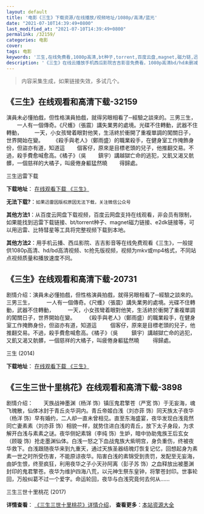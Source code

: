 ```yaml
---
layout: default
title: '电影《三生》下载资源/在线播放/视频地址/1080p/高清/蓝光'
date: "2021-07-10T14:39:49+0800"
last_modified_at: "2021-07-10T14:39:49+0800"
permalink: /32159/
categories: 电影
cover:
tags: 电影
keywords: '三生,在线免费看,1080p高清,bt种子,torrent,百度云盘,magnet,磁力链,迅雷下载资源'
description: '《三生》在线云播放手机西瓜影院吉吉影音免费看，1080p高清bd/hd未删减完整版和tc抢先枪版，mkv/mp4格式，附带bt/torrent种子、magnet/磁力链、百度云盘、网盘资源迅雷下载链接'
---
```


>内容采集生成，如果链接失效，多试几个。


## 《三生》在线观看和高清下载-32159

演員未必懂拍戲，但性格演員拍戲，就得另眼相看了─經驗之談來的。三男三生， 　　一人有一個傳奇。《尺蠖》（張震）講失業男的處境。光碟不住轉動，武器不住轉動， 　　一天，小女孩彎着眼對他笑，生活終於衝開了重複單調的闖關日子，世界開始在變。 　　《殺手與老人》（鄭雨盛）的職業殺手，在健身室工作掩飾身份，但盜亦有道，知道這 　　個客仔，原來是目標老頭的兒子，他推翻交易。不過，殺手費愈喊愈高。《橘子》（吳 　　鎮宇）講越獄亡命的逃犯，又飢又渴又骯髒，一個慈祥的大橘子，叫疲倦身軀猛然曉 　　得歸處。</p>


三生迅雷下载

**下载地址**： [在线观看下载 《三生》](https://www.993dy.com//vod-detail-id-16536.html) 


**无法下载?**：`如果迅雷因版权原因无法下载，关注微信公众号 `

**其他方法1**：从百度云网盘下载视频，百度云网盘支持在线观看，非会员有限制，如果能找到迅雷下载链接、bt/torrent种子、magnet磁力链接、e2dk链接等，可以用迅雷、比特彗星等工具将完整视频下载到本地。

**其他方法2**：用手机云播、西瓜影院、吉吉影音等在线免费观看《三生》，一般提供1080p高清、hd/bd高清视频、tc抢先版视频，视频为mkv或mp4格式，不同站点视频质量和播放速度不同。


## 《三生》在线观看和高清下载-20731

剧情介绍：演員未必懂拍戲，但性格演員拍戲，就得另眼相看了─經驗之談來的。三男三生，  　　一人有一個傳奇。《尺蠖》（張震）講失業男的處境。光碟不住轉動，武器不住轉動，  　　一天，小女孩彎着眼對他笑，生活終於衝開了重複單調的闖關日子，世界開始在變。  　　《殺手與老人》（鄭雨盛）的職業殺手，在健身室工作掩飾身份，但盜亦有道，知道這  　　個客仔，原來是目標老頭的兒子，他推翻交易。不過，殺手費愈喊愈高。《橘子》（吳  　　鎮宇）講越獄亡命的逃犯，又飢又渴又骯髒，一個慈祥的大橘子，叫疲倦身軀猛然曉  　　得歸處。


三生 (2014)

**下载地址**： [在线观看下载 《三生》](https://www.btbtdy.me/btdy/dy1651.html) 


## 《三生三世十里桃花》在线观看和高清下载-3898

剧情介绍：　　天族战神墨渊（杨洋 饰）镇压鬼君擎苍（严宽 饰）于无妄海，魂飞魄散，仙体冰封于青丘炎华洞内。青丘帝姬白浅（刘亦菲 饰）同天族太子夜华（杨洋 饰）早有婚约，二人却一直未曾相见。直至东海盛宴，夜华发现白浅竟然同亡妻素素（刘亦菲 饰）相貌一样，就势住进白浅的青丘，放下太子身段，为求解开白浅与素素之谜。夜华侧妃素锦（李纯 饰）生妒，暗中协助鬼族王后玄女（顾璇 饰）抢走墨渊仙体。白浅一怒之下血战鬼族大紫明宫，身负重伤，终被夜华救下。白浅跟随夜华来到九重天，通过天族圣器结魄灯恢复记忆，回想起身为素素一世之时所受伤害，不能原谅夜华。陷害白浅的素锦受到责罚，发配至无妄海，由妒生恨，终至疯狂，利用夜华之子小天孙阿离（彭子苏 饰）之血释放出被墨渊封印的鬼君擎苍。夜华为维护四海八荒，以元神生祭东皇钟，将擎苍封印。世事轮回，万般纠葛不过一个爱字。命运轮回，夜华与白浅究竟何去何从……


三生三世十里桃花 (2017)

**详情查看**： [《三生三世十里桃花》详情介绍](/movie/3898/)， **查看更多**：[本站资源大全](/movie/t/all/)

